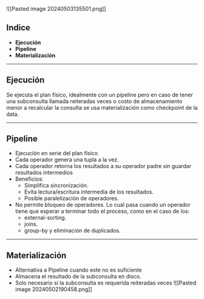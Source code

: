 ![[Pasted image 20240503135501.png]]
## Indice
- **Ejecución**
- **Pipeline**
- **Materialización**

---
## Ejecución
Se ejecuta el plan físico, idealmente con un pipeline pero en caso de tener una subconsulta llamada reiteradas veces o costo de almacenamiento menor a recalcular la consulta se usa materialización como checkpoint de la data.

---

## Pipeline
- Ejecución en serie del plan físico
- Cada operador genera una tupla a la vez.
- Cada operador retorna los resultados a su operador padre sin guardar resultados intermedios
- Beneficios:
	- Simplifica sincronización.
	- Evita lectura/escritura intermedia de los resultados.
	- Posible paralelización de operadores.
- No permite bloqueo de operadores. Lo cual pasa cuando un operador tiene que esperar a terminar todo el proceso, como en el caso de los:
	- external-sorting.
	- joins.
	- group-by y eliminación de duplicados.

---

## Materialización
- Alternativa a Pipeline cuando este no es suficiente
- Almacena el resultado de la subconsulta en disco.
- Solo necesario si la subconsulta es requerida reiteradas veces
![[Pasted image 20240502190458.png]]

